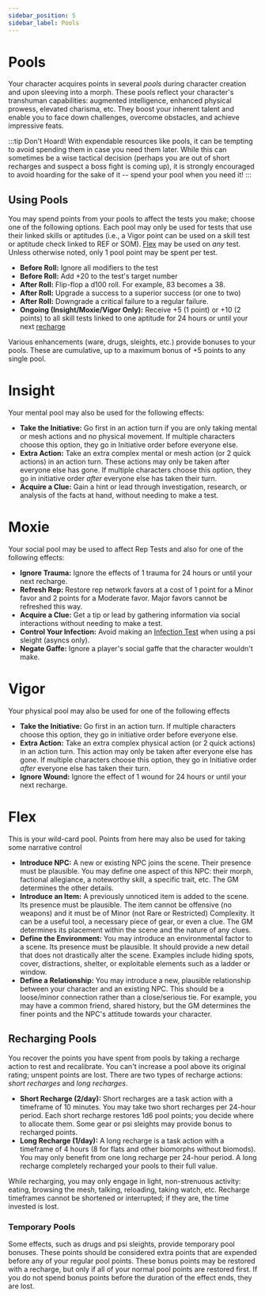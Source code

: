 ```yaml
---
sidebar_position: 5
sidebar_label: Pools
---
```


# Pools
Your character acquires points in several *pools* during character creation and upon sleeving into a morph.  These pools reflect your character's transhuman capabilities: augmented intelligence, enhanced physical prowess, elevated charisma, etc.  They boost your inherent talent and enable you to face down challenges, overcome obstacles, and achieve impressive feats.


:::tip Don't Hoard!
 With expendable resources like pools, it can be tempting to avoid spending them in case you need them later.  While this can sometimes be a wise tactical decision (perhaps you are out of short recharges and suspect a boss fight is coming up), it is strongly encouraged to avoid hoarding for the sake of it -- spend your pool when you need it!
:::

## Using Pools
You may spend points from your pools to affect the tests you make; choose one of the following options.  Each pool may only be used for tests that use their linked skills or aptitudes (i.e., a Vigor point can be used on a skill test or aptitude check linked to REF or SOM).  [Flex](#flex) may be used on *any* test.  Unless otherwise noted, only 1 pool point may be spent per test.

- **Before Roll:** Ignore all modifiers to the test
- **Before Roll:** Add +20 to the test's target number
- **After Roll:** Flip-flop a d100 roll.  For example, 83 becomes a 38.
- **After Roll:** Upgrade a success to a superior success (or one to two)
- **After Roll:** Downgrade a critical failure to a regular failure.
- **Ongoing (Insight/Moxie/Vigor Only):** Receive +5 (1 point) or +10 (2 points) to all skill tests linked to one aptitude for 24 hours or until your next [recharge](#recharging-pools)

Various enhancements (ware, drugs, sleights, etc.) provide bonuses to your pools.  These are cumulative, up to a maximum bonus of +5 points to any single pool.

# Insight
Your mental pool may also be used for the following effects:

- **Take the Initiative:** Go first in an action turn if you are only taking mental or mesh actions and no physical movement.  If multiple characters choose this option, they go in Initiative order before everyone else.
- **Extra Action:** Take an extra complex mental or mesh action (or 2 quick actions) in an action turn.  These actions may only be taken after everyone else has gone.  If multiple characters choose this option, they go in initiative order *after* everyone else has taken their turn.
- **Acquire a Clue:** Gain a hint or lead through investigation, research, or analysis of the facts at hand, without needing to make a test.

# Moxie
Your social pool may be used to affect Rep Tests and also for one of the following effects:

- **Ignore Trauma:** Ignore the effects of 1 trauma for 24 hours or until your next recharge.
- **Refresh Rep:** Restore rep network favors at a cost of 1 point for a Minor favor and 2 points for a Moderate favor.  Major favors cannot be refreshed this way.
- **Acquire a Clue:** Get a tip or lead by gathering information via social interactions without needing to make a test.
- **Control Your Infection:** Avoid making an [Infection Test](Psi/using_psi.md#infection-test) when using a psi sleight (asyncs only).
- **Negate Gaffe:** Ignore a player's social gaffe that the character wouldn't make.

# Vigor
Your physical pool may also be used for one of the following effects

- **Take the Initiative:** Go first in an action turn.  If multiple characters choose this option, they go in initiative order before everyone else.
- **Extra Action:** Take an extra complex physical action (or 2 quick actions) in an action turn.  This action may only be taken after everyone else has gone.  If multiple characters choose this option, they go in Initiative order *after* everyone else has taken their turn.
- **Ignore Wound:** Ignore the effect of 1 wound for 24 hours or until your next recharge.

# Flex
This is your wild-card pool.  Points from here may also be used for taking some narrative control

- **Introduce NPC:** A new or existing NPC joins the scene.  Their presence must be plausible.  You may define one aspect of this NPC: their morph, factional allegiance, a noteworthy skill, a specific trait, etc.  The GM determines the other details.
- **Introduce an Item:** A previously unnoticed item is added to the scene.  Its presence must be plausible.  The item cannot be offensive (no weapons) and it must be of Minor (not Rare or Restricted) Complexity.  It can be a useful tool, a necessary piece of gear, or even a clue.  The GM determines its placement within the scene and the nature of any clues.
- **Define the Environment:** You may introduce an environmental factor to a scene.  Its presence must be plausible.  It should provide a new detail that does not drastically alter the scene.  Examples include hiding spots, cover, distractions, shelter, or exploitable elements such as a ladder or window.
- **Define a Relationship:** You may introduce a new, plausible relationship between your character and an existing NPC.  This should be a loose/minor connection rather than a close/serious tie.  For example, you may have a common friend, shared history, but the GM determines the finer points and the NPC's attitude towards your character.

## Recharging Pools
You recover the points you have spent from pools by taking a recharge action to rest and recalibrate.  You can't increase a pool above its original rating; unspent points are lost.  There are two types of recharge actions: *short recharges* and *long recharges*.

- **Short Recharge (2/day):** Short recharges are a task action with a timeframe of 10 minutes.  You may take two short recharges per 24-hour period.  Each short recharge restores 1d6 pool points; you decide where to allocate them.  Some gear or psi sleights may provide bonus to recharged points.
-  **Long Recharge (1/day):** A long recharge is a task action with a timeframe of 4 hours (8 for flats and other biomorphs without biomods).  You may only benefit from one long recharge per 24-hour period.  A long recharge completely recharged your pools to their full value.

While recharging, you may only engage in light, non-strenuous activity: eating, browsing the mesh, talking, reloading, taking watch, etc.  Recharge timeframes cannot be shortened or interrupted; if they are, the time invested is lost.

### Temporary Pools
Some effects, such as drugs and psi sleights, provide temporary pool bonuses.  These points should be considered extra points that are expended before any of your regular pool points.  These bonus points may be restored with a recharge, but only if all of your normal pool points are restored first.  If you do not spend bonus points before the duration of the effect ends, they are lost.